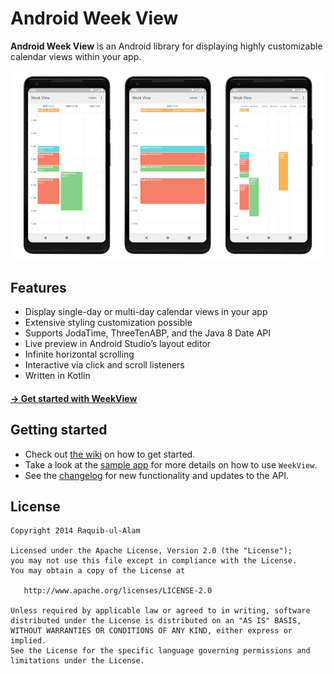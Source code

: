 Android Week View
=================

**Android Week View** is an Android library for displaying highly customizable calendar views within your app.

![](images/screen-shot-new.png)

Features
---------
* Display single-day or multi-day calendar views in your app
* Extensive styling customization possible
* Supports JodaTime, ThreeTenABP, and the Java 8 Date API
* Live preview in Android Studio’s layout editor
* Infinite horizontal scrolling
* Interactive via click and scroll listeners
* Written in Kotlin

#### [&rightarrow; Get started with WeekView](https://github.com/thellmund/Android-Week-View/wiki)

Getting started
---------
* Check out [the wiki](https://github.com/thellmund/Android-Week-View/wiki) on how to get started.
* Take a look at the [sample app](https://github.com/thellmund/Android-Week-View/tree/develop/sample) for more details on how to use `WeekView`.
* See the [changelog](https://github.com/thellmund/Android-Week-View/blob/develop/CHANGELOG.md) for new functionality and updates to the API.

License
----------

    Copyright 2014 Raquib-ul-Alam

    Licensed under the Apache License, Version 2.0 (the "License");
    you may not use this file except in compliance with the License.
    You may obtain a copy of the License at

       http://www.apache.org/licenses/LICENSE-2.0

    Unless required by applicable law or agreed to in writing, software
    distributed under the License is distributed on an "AS IS" BASIS,
    WITHOUT WARRANTIES OR CONDITIONS OF ANY KIND, either express or implied.
    See the License for the specific language governing permissions and
    limitations under the License.
